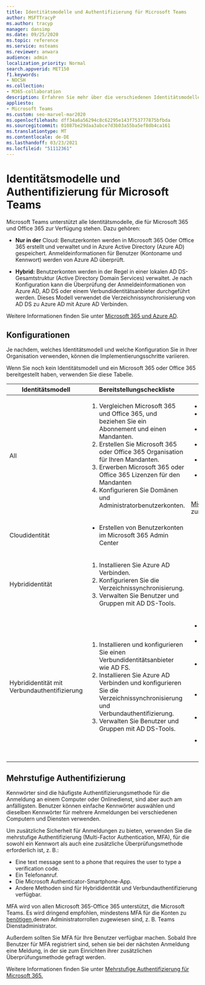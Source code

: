 ```yaml
---
title: Identitätsmodelle und Authentifizierung für Microsoft Teams
author: MSFTTracyP
ms.author: tracyp
manager: dansimp
ms.date: 09/25/2020
ms.topic: reference
ms.service: msteams
ms.reviewer: anwara
audience: admin
localization_priority: Normal
search.appverid: MET150
f1.keywords:
- NOCSH
ms.collection:
- M365-collaboration
description: Erfahren Sie mehr über die verschiedenen Identitätsmodelle für Microsoft Teams, z. B. nur Cloud und Hybrid. Außerdem erhalten Sie Informationen zur mehrstufigen Authentifizierung.
appliesto:
- Microsoft Teams
ms.custom: seo-marvel-mar2020
ms.openlocfilehash: dff34a6a56294c8c62295e143f753777875bfbda
ms.sourcegitcommit: 01087be29daa3abce7d3b03a55ba5ef8db4ca161
ms.translationtype: MT
ms.contentlocale: de-DE
ms.lasthandoff: 03/23/2021
ms.locfileid: "51112361"
---
```

# <a name="identity-models-and-authentication-for-microsoft-teams"></a>Identitätsmodelle und Authentifizierung für Microsoft Teams

Microsoft Teams unterstützt alle Identitätsmodelle, die für Microsoft 365 und Office 365 zur Verfügung stehen. Dazu gehören:

- **Nur in der** Cloud: Benutzerkonten werden in Microsoft 365 Oder Office 365 erstellt und verwaltet und in Azure Active Directory (Azure AD) gespeichert. Anmeldeinformationen für Benutzer (Kontoname und Kennwort) werden von Azure AD überprüft.

- **Hybrid:** Benutzerkonten werden in der Regel in einer lokalen AD DS-Gesamtstruktur (Active Directory Domain Services) verwaltet. Je nach Konfiguration kann die Überprüfung der Anmeldeinformationen von Azure AD, AD DS oder einem Verbundidentitätsanbieter durchgeführt werden. Dieses Modell verwendet die Verzeichnissynchronisierung von AD DS zu Azure AD mit Azure AD Verbinden.

Weitere Informationen finden Sie unter [Microsoft 365 und Azure AD](/microsoft-365/enterprise/about-microsoft-365-identity).

## <a name="configurations"></a>Konfigurationen

Je nachdem, welches Identitätsmodell und welche Konfiguration Sie in Ihrer Organisation verwenden, können die Implementierungsschritte variieren.

Wenn Sie noch kein Identitätsmodell und ein Microsoft 365 oder Office 365 bereitgestellt haben, verwenden Sie diese Tabelle. 

|Identitätsmodell |Bereitstellungscheckliste  |Weitere Informationen  |
|---------|---------|---------|
|All     |<ol type="1"><li>Vergleichen Microsoft 365 und Office 365, und beziehen Sie ein Abonnement und einen Mandanten.</li><li>Erstellen Sie Microsoft 365 oder Office 365 Organisation für Ihren Mandanten.</li><li>Erwerben Microsoft 365 oder Office 365 Lizenzen für den Mandanten</li><li>Konfigurieren Sie Domänen und Administratorbenutzerkonten.</li></ol>  |<ul><li>[Office 365 von Planoptionen](/office365/servicedescriptions/office-365-platform-service-description/office-365-plan-options)</li><li>[Vergleich Microsoft 365 for Business-Pläne](https://go.microsoft.com/fwlink/?linkid=854617)</li><li>[Kaufen oder Entfernen von Abonnementlizenzen](https://support.office.com/article/Buy-licenses-for-your-Office-365-for-business-subscription-36081d8d-b3fa-4948-8c34-e217bba825e1)</li><li>[Hinzufügen von Lizenzen zu einem Abonnement](https://support.office.com/article/Add-licenses-to-a-subscription-paid-for-using-a-product-key-4fb4bd7e-3920-4ce0-98fb-0c06e3fedf53)</li><li>[Einrichten von Microsoft 365 Business](https://support.office.com/Article/set-up-Office-365-for-business-6a3a29a0-e616-4713-99d1-15eda62d04fa)</li><li>[Hinzufügen einer Domäne mit dem Setup-Assistenten](https://support.office.com/article/Add-users-and-domain-with-the-setup-wizard-6383f56d-3d09-4dcb-9b41-b5f5a5efd611)</li></ul><br>[Microsoft FastTrack](https://www.microsoft.com/fasttrack/microsoft-365) steht Ihnen zur Verfügung.  |
|Cloudidentität     |<ul><li>Erstellen von Benutzerkonten im Microsoft 365 Admin Center</li></ul> |<ul style="list-style-type:none"><li>[Hinzufügen von Benutzern und Zuweisen von Lizenzen](https://support.office.com/article/Add-users-individually-or-in-bulk-to-Office-365-Admin-Help-1970f7d6-03b5-442f-b385-5880b9c256ec)</li></ul> |
|Hybrididentität     |<ol type="1"><li>Installieren Sie Azure AD Verbinden.</li><li>Konfigurieren Sie die Verzeichnissynchronisierung.</li><li>Verwalten Sie Benutzer und Gruppen mit AD DS-Tools.</li></ol> |<ul style="list-style-type:none"><li>[Einrichten der Verzeichnissynchronisierung](/microsoft-365/enterprise/set-up-directory-synchronization)</li></ul> |
|Hybrididentität mit Verbundauthentifizierung    |<ol type="1"><li>Installieren und konfigurieren Sie einen Verbundidentitätsanbieter wie AD FS.</li><li>Installieren Sie Azure AD Verbinden und konfigurieren Sie die Verzeichnissynchronisierung und Verbundauthentifizierung.</li><li>Verwalten Sie Benutzer und Gruppen mit AD DS-Tools.</li></ol> |<ul><li>[Planen der AD FS-Bereitstellung](/previous-versions/azure/azure-services/dn151324(v=azure.100))</li><li>[Prüfliste: Bereitstellen der Verbundserverfarm unter Windows Server 2012 R2](/previous-versions/azure/azure-services/dn528856(v=azure.100))</li><li>[Konfigurieren des Extranetzugriffs für AD FS unter Windows Server 2012 R2](/previous-versions/azure/azure-services/dn528859(v=azure.100))</li><li>[Einrichten einer Vertrauensstellung zwischen AD FS und Azure AD](/previous-versions/azure/azure-services/jj205461(v=azure.100))</li><li>[Überprüfen und Verwalten von einmaligem Anmelden mit AD FS](/previous-versions/azure/azure-services/jj151809(v=azure.100))</li><li>[Einrichten der Verzeichnissynchronisierung](/microsoft-365/enterprise/set-up-directory-synchronization)</li></ul> |
||||

## <a name="multi-factor-authentication"></a>Mehrstufige Authentifizierung

Kennwörter sind die häufigste Authentifizierungsmethode für die Anmeldung an einem Computer oder Onlinedienst, sind aber auch am anfälligsten. Benutzer können einfache Kennwörter auswählen und dieselben Kennwörter für mehrere Anmeldungen bei verschiedenen Computern und Diensten verwenden. 

Um zusätzliche Sicherheit für Anmeldungen zu bieten, verwenden Sie die mehrstufige Authentifizierung (Multi-Factor Authentication, MFA), für die sowohl ein Kennwort als auch eine zusätzliche Überprüfungsmethode erforderlich ist, z. B.:

- Eine text message sent to a phone that requires the user to type a verification code.
- Ein Telefonanruf.
- Die Microsoft Authenticator-Smartphone-App.
- Andere Methoden sind für Hybrididentität und Verbundauthentifizierung verfügbar.

MFA wird von allen Microsoft 365-Office 365 unterstützt, die Microsoft Teams. Es wird dringend empfohlen, mindestens MFA für die Konten zu [benötigen,](/microsoft-365/admin/add-users/about-admin-roles?view=o365-worldwide)denen Administratorrollen zugewiesen sind, z. B. Teams Dienstadministrator.

Außerdem sollten Sie MFA für Ihre Benutzer verfügbar machen. Sobald Ihre Benutzer für MFA registriert sind, sehen sie bei der nächsten Anmeldung eine Meldung, in der sie zum Einrichten ihrer zusätzlichen Überprüfungsmethode gefragt werden. 

Weitere Informationen finden Sie unter [Mehrstufige Authentifizierung für Microsoft 365.](/microsoft-365/admin/security-and-compliance/multi-factor-authentication-microsoft-365)